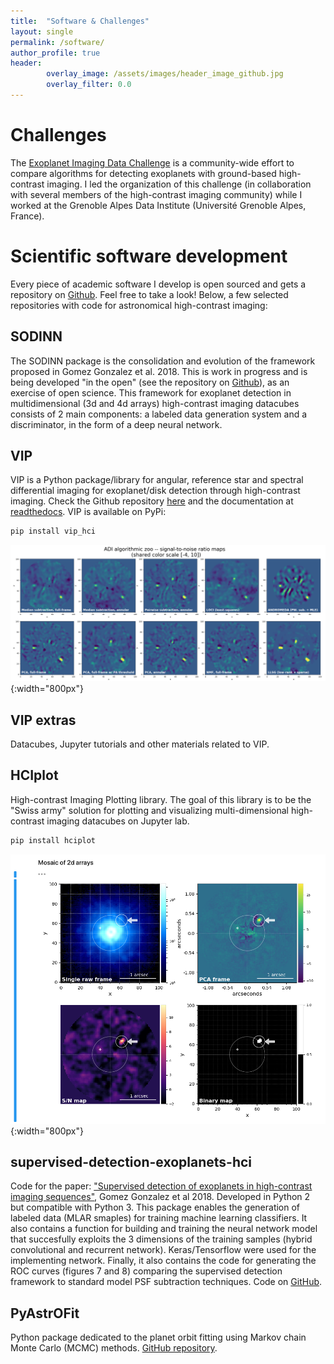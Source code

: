 ```yaml
---
title:  "Software & Challenges"
layout: single
permalink: /software/
author_profile: true
header:
        overlay_image: /assets/images/header_image_github.jpg
        overlay_filter: 0.0
---
```


# Challenges
 
The [Exoplanet Imaging Data Challenge](https://exoplanet-imaging-challenge.github.io/
) is a community-wide effort to compare algorithms for detecting exoplanets with ground-based high-contrast imaging. I led the organization of this challenge (in collaboration with several members of the high-contrast imaging community) while I worked at the Grenoble Alpes Data Institute (Université Grenoble Alpes, France).

# Scientific software development

Every piece of academic software I develop is open sourced and gets a repository on [Github](https://github.com/carlgogo/). Feel free to take a look! Below, a few selected repositories with code for astronomical high-contrast imaging: 

## SODINN

The SODINN package is the consolidation and evolution of the framework
proposed in Gomez Gonzalez et al. 2018. This is work in progress and is
being developed "in the open" (see the repository on [Github](https://github.com/carlgogo/sodinn)), as an exercise of open science. This framework
for exoplanet detection in multidimensional (3d and 4d arrays) 
high-contrast imaging datacubes consists of 2 main components: a 
labeled data generation system and a discriminator, in the form of a 
deep neural network.  

## VIP

VIP is a Python package/library for angular, reference star and spectral differential imaging for exoplanet/disk detection through high-contrast imaging. Check the Github repository [here](https://github.com/vortex-exoplanet/VIP) and the documentation at [readthedocs](http://vip.readthedocs.io/). VIP is available on PyPi:

```bash
pip install vip_hci
```

![VIP](/assets/images/vip.png){:width="800px"}


## VIP extras

Datacubes, Jupyter tutorials and other materials related to VIP.

## HCIplot

High-contrast Imaging Plotting library. The goal of this library is to be the "Swiss army" solution for plotting and visualizing multi-dimensional high-contrast imaging datacubes on Jupyter lab. 

```bash
pip install hciplot
```

![hciplot](/assets/images/hciplot.png){:width="800px"}


## supervised-detection-exoplanets-hci

Code for the paper: ["Supervised detection of exoplanets in high-contrast imaging sequences"](https://www.aanda.org/articles/aa/abs/2018/05/aa31961-17/aa31961-17.html), Gomez Gonzalez et al 2018. Developed in Python 2 but compatible with Python 3. This package enables the generation of labeled data (MLAR smaples) for training machine learning classifiers. It also contains a function for building and training the neural network model that succesfully exploits the 3 dimensions of the training samples (hybrid convolutional and recurrent network). Keras/Tensorflow were used for the implementing network. Finally, it also contains the code for generating the ROC curves (figures 7 and 8) comparing the supervised detection framework to standard model PSF subtraction techniques. Code on [GitHub](https://github.com/carlgogo/supervised-detection-exoplanets-hci).

## PyAstrOFit

Python package dedicated to the planet orbit fitting using Markov chain Monte Carlo (MCMC) methods. [GitHub repository](https://github.com/vortex-exoplanet/PyAstrOFit).